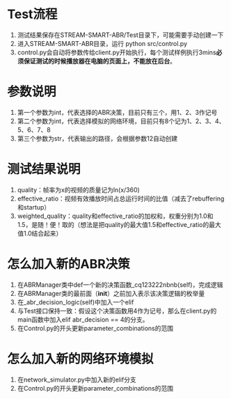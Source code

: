 # Test流程
1. 测试结果保存在STREAM-SMART-ABR/Test目录下，可能需要手动创建一下
2. 进入STREAM-SMART-ABR目录，运行 python src/control.py
3. control.py会自动将参数传给client.py开始执行，每个测试样例执行3mins**必须保证测试的时候播放器在电脑的页面上，不能放在后台**。

# 参数说明
1. 第一个参数为int，代表选择的ABR决策，目前只有三个，用1、2、3作记号
2. 第二个参数为int，代表选择模拟的网络环境，目前只有8个记为1、2、3、4、5、6、7、8
3. 第三个参数为str，代表输出的路径，会根据参数12自动创建

# 测试结果说明
1. quality：帧率为x的视频的质量记为ln(x/360)
2. effective_ratio：视频有效播放时间占总运行时间的比值（减去了rebuffering和startup）
3. weighted_quality：quality和effective_ratio的加权和，权重分别为1.0和1.5，是随！便！取的（想法是把quality的最大值1.5和effective_ratio的最大值1.0结合起来）

# 怎么加入新的ABR决策
1. 在ABRManager类中def一个新的决策函数_cq123222nbnb(self)，完成逻辑
2. 在ABRManager类的最前面（__init__）之前加入表示该决策逻辑的枚举量
3. 在_abr_decision_logic(self)中加入一个elif
4. 与Test接口保持一致：假设这个决策函数用4作为记号，那么在client.py的main函数中加入elif abr_decision == 4的分支。
5. 在Control.py的开头更新parameter_combinations的范围

# 怎么加入新的网络环境模拟
1. 在network_simulator.py中加入新的elif分支
2. 在Control.py的开头更新parameter_combinations的范围
